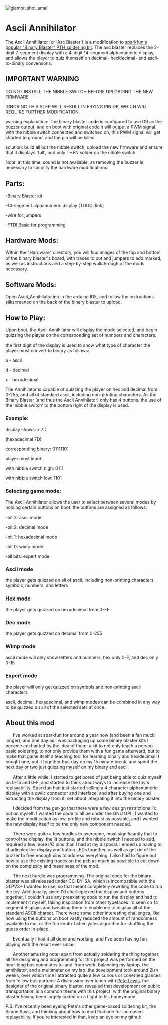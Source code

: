 ![glamor_shot_small](https://user-images.githubusercontent.com/78439591/190876986-dc66f5b8-4b21-41d2-8fd3-9e7d38d229f8.jpg)
# Ascii Annihilator #

The Ascii Annihilator (or 'Asc Blaster') is a modification to [sparkfun's popular "Binary Blaster" PTH soldering kit](https://www.sparkfun.com/products/12037). The asc blaster replaces the 2-digit 7-segment display with a 4-digit 14-segment alphanumeric display, and allows the player to quiz themself on decimal- hexidecimal- and ascii-to-binary conversions.

## IMPORTANT WARNING ##

DO NOT INSTALL THE NIBBLE SWITCH BEFORE UPLOADING THE NEW FIRMWARE

IGNORING THIS STEP WILL RESULT IN FRYING PIN D6, WHICH WILL REQUIRE FURTHER MODIFICATION

warning explanation: The binary blaster code is configured to use D6 as the buzzer output, and on boot with original code it will output a PWM signal. with the nibble switch connected and switched on, this PWM signal will get shorted to ground, and the pin will be killed

solution: build all but the nibble switch, upload the new firmware and ensure that it displays 'full', and only THEN solder on the nibble switch

Note: at this time, sound is not available, as removing the buzzer is necessary to simplify the hardware modifications

## Parts: ##
-[Binary Blaster kit](https://www.sparkfun.com/products/12037)

-14-segment alphanumeric display [TODO: link]

-wire for jumpers

-FTDI Basic for programming

## Hardware Mods: ##

Within the "Hardware" directory, you will find images of the top and bottom of the binary blaster's board, with traces to cut and jumpers to add marked, as well as instructions and a step-by-step walkthrough of the mods necessary.

## Software Mods: ##

Open Ascii_Annihilator.ino in the arduino IDE, and follow the instructions silkscreened on the back of the binary blaster to upload.

## How to Play: ##

Upon boot, the Ascii Annihilator will display the mode selected, and begin quizzing the player on the corresponding set of numbers and characters.

the first digit of the display is used to show what type of character the player must convert to binary as follows:

a - ascii

d - decimal

x - hexadecimal

The Annihilator is capable of quizzing the player on hex and decimal from 0-255, and all of standard ascii, including non-printing characters. As the Binary Blaster (and thus the Ascii Annihilator) only has 4 buttons, the use of the 'nibble switch' to the bottom right of the display is used.

### Example: ###

display shows:
x 7D

(hexadecimal 7D)

corresponding binary:
01111101

player must input:

with nibble switch high:  0111

with nibble switch low:   1101

### Selecting game mode: ###

The Ascii Annihilator allows the user to select between several modes by holding certain buttons on boot. the buttons are assigned as follows:

-bit 3: ascii mode

-bit 2: decimal mode

-bit 1: hexadecimal mode

-bit 0: wimp mode

-all bits: expert mode

### Ascii mode ###
the player gets quizzed on all of ascii, including non-printing characters, symbols, numbers, and letters

### Hex mode ### 
the player gets quizzed on hexadecimal from 0-FF

### Dec mode ###
the player gets quizzed on decimal from 0-255

### Wimp mode ###
ascii mode will only show letters and numbers, hex only 0-F, and dec only 0-15

### Expert mode ###
the player will only get quizzed on symbols and non-printing ascii characters

ascii, decimal, hexadecimal, and wimp modes can be combined in any way to be quizzed on all of the selected sets at once.

## About this mod ##

&nbsp;&nbsp;&nbsp;&nbsp;&nbsp;&nbsp;I've worked at sparkfun for around a year now (and been a fan much longer), and one day as I was packaging up some binary blaster kits I became enchanted by the idea of them: a kit to not only teach a person basic soldering, to not only provide them with a fun game afterward, but to make that game itself a teaching tool for learning binary and hexidecimal! I bought one, put it together that day on my 15 minute break, and spent the next day or two just quizzing myself on my binary and ascii. 

&nbsp;&nbsp;&nbsp;&nbsp;&nbsp;&nbsp;After a little while, I started to get bored of just being able to quiz myself on 0-15 and 0-F, and started to think about ways to increase the toy's replayability. Sparkfun had just started selling a 4 character alphanumeric display with a qwiic connector and interface, and after buying one and extracting the display from  it, set about integrating it into the binary blaster.

&nbsp;&nbsp;&nbsp;&nbsp;&nbsp;&nbsp;I decided from the get-go that there were a few design restrictions I'd put on myself: I wanted the code to all be under the GNU GPL, I wanted to make the modification as low-profile and robust as possible, and I wanted the new display itself to be the only new component needed.

&nbsp;&nbsp;&nbsp;&nbsp;&nbsp;&nbsp;There were quite a few hurdles to overcome, most significantly that to control the display, the lit buttons, and the nibble switch I needed to add, required a few more I/O pins than I had at my disposal. I ended up having to charlieplex the display and button LEDs together, as well as get rid of the buzzer to free enough pins to address everything. I also had to figure out how to use the existing traces on the pcb as much as possible to cut down on the complexity and messiness of the mod.

&nbsp;&nbsp;&nbsp;&nbsp;&nbsp;&nbsp;The next hurdle was programming. The original code for the binary blaster was all released under CC-BY-SA, which is incompatible with the GLPV3+ I wanted to use, so that meant completely rewriting the code to run the toy. Additionally, since I'd charlieplexed the display and buttons together, I couldn't use any preexisting code to run the display and had to implement it myself, taking inspiration from other typefaces I'd seen on 14 segment displays and tweaking them to enable me to display all of the standard ASCII charset. There were some other interesting challenges, like how using the buttons on boot vastly reduced the amount of randomness available to me, or the fun knuth-fisher-yates algorithm for shuffling the guess order in-place.

&nbsp;&nbsp;&nbsp;&nbsp;&nbsp;&nbsp;Eventually I had it all done and working, and I've been having fun playing with the result ever since! 
  
&nbsp;&nbsp;&nbsp;&nbsp;&nbsp;&nbsp;Another amusing note: apart from actually soldering the thing together, all the designing and programming for this project was performed on the hour-long bus commutes to-and-from work, balancing my laptop, the annihilator, and a multimeter on my lap. the development took around 2ish weeks, over which time I attracted quite a few curious or conerned glances from fellow bus partons! A discussion over lunch with [Pete Lewis](https://github.com/lewispg228), the designer of the original binary blaster, revealed that development on public transportation is a common theme with this project, with the original binary blaster having been largely coded on a flight to his honeymoon!

P.S. I've recently been eyeing Pete's other game-based soldering kit, the Simon Says, and thinking about how to mod that one for increased replayability. If you're interested in that, keep an eye on my github!
